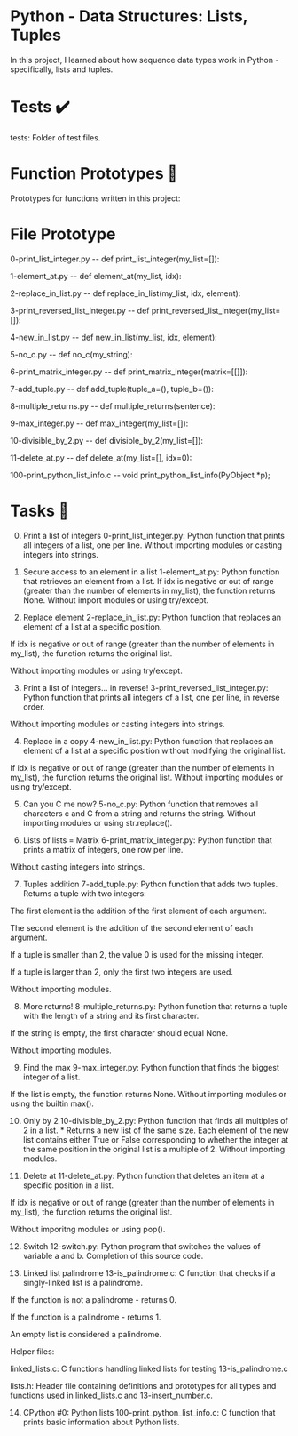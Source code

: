 # Python - Data Structures: Lists, Tuples

In this project, I learned about how sequence data types work in Python - specifically, lists and tuples.

# Tests ✔️
tests: Folder of test files.

# Function Prototypes 💾
Prototypes for functions written in this project:

# File	Prototype

0-print_list_integer.py	--   def print_list_integer(my_list=[]):

1-element_at.py --  def element_at(my_list, idx):

2-replace_in_list.py -- 	def replace_in_list(my_list, idx, element):

3-print_reversed_list_integer.py -- def print_reversed_list_integer(my_list=[]):

4-new_in_list.py -- def new_in_list(my_list, idx, element):

5-no_c.py -- def no_c(my_string):

6-print_matrix_integer.py --	def print_matrix_integer(matrix=[[]]):

7-add_tuple.py --	def add_tuple(tuple_a=(), tuple_b=()):

8-multiple_returns.py -- def multiple_returns(sentence):

9-max_integer.py -- def max_integer(my_list=[]):

10-divisible_by_2.py -- 	def divisible_by_2(my_list=[]):

11-delete_at.py -- def delete_at(my_list=[], idx=0):

100-print_python_list_info.c -- 	void print_python_list_info(PyObject *p);

# Tasks 📃

0. Print a list of integers
0-print_list_integer.py: Python function that prints all integers of a list, one per line.
Without importing modules or casting integers into strings.

1. Secure access to an element in a list
1-element_at.py: Python function that retrieves an element from a list.
If idx is negative or out of range (greater than the number of elements in my_list), the function returns None.
Without import modules or using try/except.

2. Replace element
2-replace_in_list.py: Python function that replaces an element of a list at a specific position.

If idx is negative or out of range (greater than the number of elements in my_list), the function returns the original list.

Without importing modules or using try/except.

3. Print a list of integers... in reverse!
3-print_reversed_list_integer.py: Python function that prints all integers of a list, one per line, in reverse order.

Without importing modules or casting integers into strings.

4. Replace in a copy
4-new_in_list.py: Python function that replaces an element of a list at a specific position without modifying the original list.

If idx is negative or out of range (greater than the number of elements in my_list), the function returns the original list.
Without importing modules or using try/except.

5. Can you C me now?
5-no_c.py: Python function that removes all characters c and C from a string and returns the string.
Without importing modules or using str.replace().

6. Lists of lists = Matrix
6-print_matrix_integer.py: Python function that prints a matrix of integers, one row per line.

Without casting integers into strings.

7. Tuples addition
7-add_tuple.py: Python function that adds two tuples.
Returns a tuple with two integers:

The first element is the addition of the first element of each argument.

The second element is the addition of the second element of each argument.

If a tuple is smaller than 2, the value 0 is used for the missing integer.

If a tuple is larger than 2, only the first two integers are used.

Without importing modules.

8. More returns!
8-multiple_returns.py: Python function that returns a tuple with the length of a string and its first character.

If the string is empty, the first character should equal None.

Without importing modules.

9. Find the max
9-max_integer.py: Python function that finds the biggest integer of a list.

If the list is empty, the function returns None.
Without importing modules or using the builtin max().

10. Only by 2
10-divisible_by_2.py: Python function that finds all multiples of 2 in a list. * Returns a new list of the same size. Each element of the new list contains either True or False corresponding to whether the integer at the same position in the original list is a multiple of 2.
Without importing modules.

11. Delete at
11-delete_at.py: Python function that deletes an item at a specific position in a list.

If idx is negative or out of range (greater than the number of elements in my_list), the function returns the original list.

Without imporitng modules or using pop().

12. Switch
12-switch.py: Python program that switches the values of variable a and b.
Completion of this source code.

13. Linked list palindrome
13-is_palindrome.c: C function that checks if a singly-linked list is a palindrome.

If the function is not a palindrome - returns 0.

If the function is a palindrome - returns 1.

An empty list is considered a palindrome.

Helper files:

linked_lists.c: C functions handling linked lists for testing 13-is_palindrome.c

lists.h: Header file containing definitions and prototypes for all types and functions used in linked_lists.c and 13-insert_number.c.

14. CPython #0: Python lists
100-print_python_list_info.c: C function that prints basic information about Python lists.
